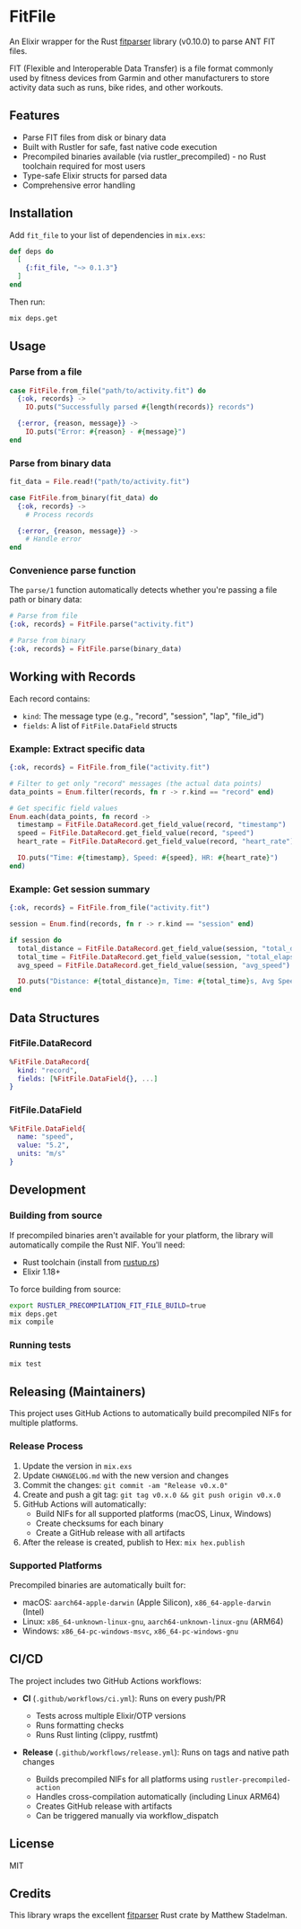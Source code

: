 # FitFile

An Elixir wrapper for the Rust [fitparser](https://crates.io/crates/fitparser) library (v0.10.0) to parse ANT FIT files.

FIT (Flexible and Interoperable Data Transfer) is a file format commonly used by fitness devices from Garmin and other manufacturers to store activity data such as runs, bike rides, and other workouts.

## Features

- Parse FIT files from disk or binary data
- Built with Rustler for safe, fast native code execution
- Precompiled binaries available (via rustler_precompiled) - no Rust toolchain required for most users
- Type-safe Elixir structs for parsed data
- Comprehensive error handling

## Installation

Add `fit_file` to your list of dependencies in `mix.exs`:

```elixir
def deps do
  [
    {:fit_file, "~> 0.1.3"}
  ]
end
```

Then run:

```bash
mix deps.get
```

## Usage

### Parse from a file

```elixir
case FitFile.from_file("path/to/activity.fit") do
  {:ok, records} ->
    IO.puts("Successfully parsed #{length(records)} records")

  {:error, {reason, message}} ->
    IO.puts("Error: #{reason} - #{message}")
end
```

### Parse from binary data

```elixir
fit_data = File.read!("path/to/activity.fit")

case FitFile.from_binary(fit_data) do
  {:ok, records} ->
    # Process records

  {:error, {reason, message}} ->
    # Handle error
end
```

### Convenience parse function

The `parse/1` function automatically detects whether you're passing a file path or binary data:

```elixir
# Parse from file
{:ok, records} = FitFile.parse("activity.fit")

# Parse from binary
{:ok, records} = FitFile.parse(binary_data)
```

## Working with Records

Each record contains:
- `kind`: The message type (e.g., "record", "session", "lap", "file_id")
- `fields`: A list of `FitFile.DataField` structs

### Example: Extract specific data

```elixir
{:ok, records} = FitFile.from_file("activity.fit")

# Filter to get only "record" messages (the actual data points)
data_points = Enum.filter(records, fn r -> r.kind == "record" end)

# Get specific field values
Enum.each(data_points, fn record ->
  timestamp = FitFile.DataRecord.get_field_value(record, "timestamp")
  speed = FitFile.DataRecord.get_field_value(record, "speed")
  heart_rate = FitFile.DataRecord.get_field_value(record, "heart_rate")

  IO.puts("Time: #{timestamp}, Speed: #{speed}, HR: #{heart_rate}")
end)
```

### Example: Get session summary

```elixir
{:ok, records} = FitFile.from_file("activity.fit")

session = Enum.find(records, fn r -> r.kind == "session" end)

if session do
  total_distance = FitFile.DataRecord.get_field_value(session, "total_distance")
  total_time = FitFile.DataRecord.get_field_value(session, "total_elapsed_time")
  avg_speed = FitFile.DataRecord.get_field_value(session, "avg_speed")

  IO.puts("Distance: #{total_distance}m, Time: #{total_time}s, Avg Speed: #{avg_speed}m/s")
end
```

## Data Structures

### FitFile.DataRecord

```elixir
%FitFile.DataRecord{
  kind: "record",
  fields: [%FitFile.DataField{}, ...]
}
```

### FitFile.DataField

```elixir
%FitFile.DataField{
  name: "speed",
  value: "5.2",
  units: "m/s"
}
```

## Development

### Building from source

If precompiled binaries aren't available for your platform, the library will automatically compile the Rust NIF. You'll need:

- Rust toolchain (install from [rustup.rs](https://rustup.rs))
- Elixir 1.18+

To force building from source:

```bash
export RUSTLER_PRECOMPILATION_FIT_FILE_BUILD=true
mix deps.get
mix compile
```

### Running tests

```bash
mix test
```

## Releasing (Maintainers)

This project uses GitHub Actions to automatically build precompiled NIFs for multiple platforms.

### Release Process

1. Update the version in `mix.exs`
2. Update `CHANGELOG.md` with the new version and changes
3. Commit the changes: `git commit -am "Release v0.x.0"`
4. Create and push a git tag: `git tag v0.x.0 && git push origin v0.x.0`
5. GitHub Actions will automatically:
   - Build NIFs for all supported platforms (macOS, Linux, Windows)
   - Create checksums for each binary
   - Create a GitHub release with all artifacts
6. After the release is created, publish to Hex: `mix hex.publish`

### Supported Platforms

Precompiled binaries are automatically built for:
- macOS: `aarch64-apple-darwin` (Apple Silicon), `x86_64-apple-darwin` (Intel)
- Linux: `x86_64-unknown-linux-gnu`, `aarch64-unknown-linux-gnu` (ARM64)
- Windows: `x86_64-pc-windows-msvc`, `x86_64-pc-windows-gnu`

## CI/CD

The project includes two GitHub Actions workflows:

- **CI** (`.github/workflows/ci.yml`): Runs on every push/PR
  - Tests across multiple Elixir/OTP versions
  - Runs formatting checks
  - Runs Rust linting (clippy, rustfmt)

- **Release** (`.github/workflows/release.yml`): Runs on tags and native path changes
  - Builds precompiled NIFs for all platforms using `rustler-precompiled-action`
  - Handles cross-compilation automatically (including Linux ARM64)
  - Creates GitHub release with artifacts
  - Can be triggered manually via workflow_dispatch

## License

MIT

## Credits

This library wraps the excellent [fitparser](https://github.com/stadelmanma/fitparse-rs) Rust crate by Matthew Stadelman.

